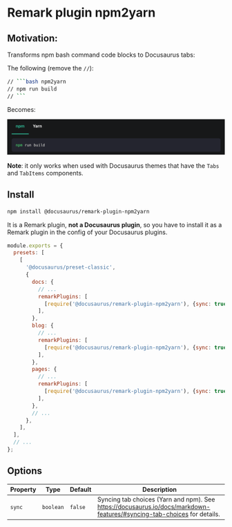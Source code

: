 # Remark plugin npm2yarn

## Motivation:

Transforms npm bash command code blocks to Docusaurus tabs:

The following (remove the `//`):

````bash
// ```bash npm2yarn
// npm run build
// ```
````

Becomes:

![npm2yarn tabs example](./example.png)

**Note**: it only works when used with Docusaurus themes that have the `Tabs` and `TabItems` components.

## Install

```bash
npm install @docusaurus/remark-plugin-npm2yarn
```

It is a Remark plugin, **not a Docusaurus plugin**, so you have to install it as a Remark plugin in the config of your Docusaurus plugins.

```js
module.exports = {
  presets: [
    [
      '@docusaurus/preset-classic',
      {
        docs: {
          // ...
          remarkPlugins: [
            [require('@docusaurus/remark-plugin-npm2yarn'), {sync: true}],
          ],
        },
        blog: {
          // ...
          remarkPlugins: [
            [require('@docusaurus/remark-plugin-npm2yarn'), {sync: true}],
          ],
        },
        pages: {
          // ...
          remarkPlugins: [
            [require('@docusaurus/remark-plugin-npm2yarn'), {sync: true}],
          ],
        },
        // ...
      },
    ],
  ],
  // ...
};
```

## Options

| Property | Type | Default | Description |
| --- | --- | --- | --- |
| `sync` | `boolean` | `false` | Syncing tab choices (Yarn and npm). See https://docusaurus.io/docs/markdown-features/#syncing-tab-choices for details. |
